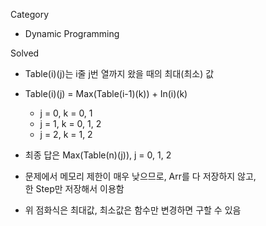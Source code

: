 Category
* Dynamic Programming

Solved
* Table(i)(j)는 i줄 j번 열까지 왔을 때의 최대(최소) 값
* Table(i)(j) = Max(Table(i-1)(k)) + In(i)(k)
  * j = 0, k = 0, 1
  * j = 1, k = 0, 1, 2
  * j = 2, k = 1, 2
* 최종 답은 Max(Table(n)(j)), j = 0, 1, 2

* 문제에서 메모리 제한이 매우 낮으므로, Arr를 다 저장하지 않고,  
  한 Step만 저장해서 이용함
* 위 점화식은 최대값, 최소값은 함수만 변경하면 구할 수 있음 


